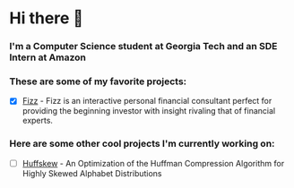 # Hi there 👋

### I'm a Computer Science student at Georgia Tech and an SDE Intern at Amazon

### These are some of my favorite projects:

- [X] [Fizz](https://github.com/computer-geek64/fizz) - Fizz is an interactive personal financial consultant perfect for providing the beginning investor with insight rivaling that of financial experts.

### Here are some other cool projects I'm currently working on:

- [ ] [Huffskew](https://github.com/computer-geek64/huffskew) - An Optimization of the Huffman Compression Algorithm for Highly Skewed Alphabet Distributions
